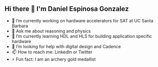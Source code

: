 ## Hi there 👋 I'm Daniel Espinosa Gonzalez
- 🔭 I’m currently working on hardware accelerators for SAT at UC Santa Barbara
- 💬 Ask me about reasoning and physics
- 🌱 I’m currently learning HDL and HLS for building application specific hardware
- 🤔 I’m looking for help with digital design and Cadence
- 📫 How to reach me: LinkedIn or Twitter
- ⚡ Fun fact: I am an archery gold medallist

<!--
**danielespo/danielespo** is a ✨ _special_ ✨ repository because its `README.md` (this file) appears on your GitHub profile.

Here are some ideas to get you started:

- 🔭 I’m currently working on ...
- 🌱 I’m currently learning ...
- 👯 I’m looking to collaborate on ...
- 🤔 I’m looking for help with ...
- 💬 Ask me about ...
- 📫 How to reach me: ...
- 😄 Pronouns: ...
- ⚡ Fun fact: ...
-->
